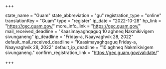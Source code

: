 +++

state_name = "Guam"
state_abbreviation = "gu"
registration_type = "online"
translationKey = "Guam"
type = "register"
ip_date = "2022-10-28"
hp_link = "https://gec.guam.gov/"
more_info_link = "https://gec.guam.gov/"
mail_received_deadline = "Kaasimayaghqaguq 10 aghneq Nakmikivigem sivunganeng"
ip_deadline = "Friday-a, Naayvaghvik 28, 2022"
default_mail_received_deadline = "Kaasimayaghqaguq Friday-a, Naayvaghvik 28, 2022"
default_ip_deadline = "10 aghneq Nakmikivigem sivunganeng."
confirm_registration_link = "https://gec.guam.gov/validate/"

+++